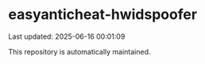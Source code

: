 # easyanticheat-hwidspoofer

Last updated: 2025-06-16 00:01:09

This repository is automatically maintained.
